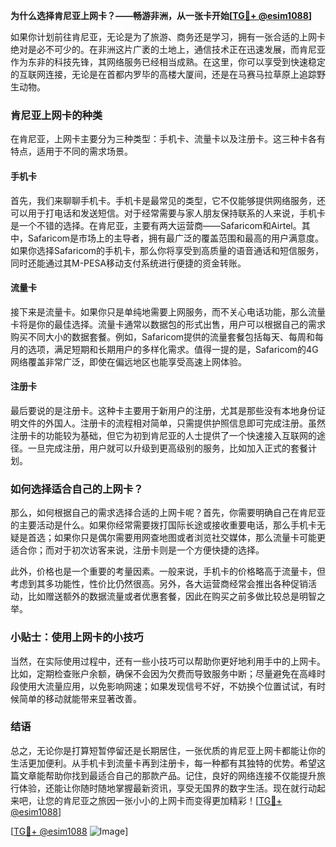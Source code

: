 **为什么选择肯尼亚上网卡？——畅游非洲，从一张卡开始[[TG💪+ @esim1088](https://t.me/s/esim1088)]**

如果你计划前往肯尼亚，无论是为了旅游、商务还是学习，拥有一张合适的上网卡绝对是必不可少的。在非洲这片广袤的土地上，通信技术正在迅速发展，而肯尼亚作为东非的科技先锋，其网络服务已经相当成熟。在这里，你可以享受到快速稳定的互联网连接，无论是在首都内罗毕的高楼大厦间，还是在马赛马拉草原上追踪野生动物。

### 肯尼亚上网卡的种类

在肯尼亚，上网卡主要分为三种类型：手机卡、流量卡以及注册卡。这三种卡各有特点，适用于不同的需求场景。

#### 手机卡

首先，我们来聊聊手机卡。手机卡是最常见的类型，它不仅能够提供网络服务，还可以用于打电话和发送短信。对于经常需要与家人朋友保持联系的人来说，手机卡是一个不错的选择。在肯尼亚，主要有两大运营商——Safaricom和Airtel。其中，Safaricom是市场上的主导者，拥有最广泛的覆盖范围和最高的用户满意度。如果你选择Safaricom的手机卡，那么你将享受到高质量的语音通话和短信服务，同时还能通过其M-PESA移动支付系统进行便捷的资金转账。

#### 流量卡

接下来是流量卡。如果你只是单纯地需要上网服务，而不关心电话功能，那么流量卡将是你的最佳选择。流量卡通常以数据包的形式出售，用户可以根据自己的需求购买不同大小的数据套餐。例如，Safaricom提供的流量套餐包括每天、每周和每月的选项，满足短期和长期用户的多样化需求。值得一提的是，Safaricom的4G网络覆盖非常广泛，即使在偏远地区也能享受高速上网体验。

#### 注册卡

最后要说的是注册卡。这种卡主要用于新用户的注册，尤其是那些没有本地身份证明文件的外国人。注册卡的流程相对简单，只需提供护照信息即可完成注册。虽然注册卡的功能较为基础，但它为初到肯尼亚的人士提供了一个快速接入互联网的途径。一旦完成注册，用户就可以升级到更高级别的服务，比如加入正式的套餐计划。

### 如何选择适合自己的上网卡？

那么，如何根据自己的需求选择合适的上网卡呢？首先，你需要明确自己在肯尼亚的主要活动是什么。如果你经常需要拨打国际长途或接收重要电话，那么手机卡无疑是首选；如果你只是偶尔需要用网查地图或者浏览社交媒体，那么流量卡可能更适合你；而对于初次访客来说，注册卡则是一个方便快捷的选择。

此外，价格也是一个重要的考量因素。一般来说，手机卡的价格略高于流量卡，但考虑到其多功能性，性价比仍然很高。另外，各大运营商经常会推出各种促销活动，比如赠送额外的数据流量或者优惠套餐，因此在购买之前多做比较总是明智之举。

### 小贴士：使用上网卡的小技巧

当然，在实际使用过程中，还有一些小技巧可以帮助你更好地利用手中的上网卡。比如，定期检查账户余额，确保不会因为欠费而导致服务中断；尽量避免在高峰时段使用大流量应用，以免影响网速；如果发现信号不好，不妨换个位置试试，有时候简单的移动就能带来显著改善。

### 结语

总之，无论你是打算短暂停留还是长期居住，一张优质的肯尼亚上网卡都能让你的生活更加便利。从手机卡到流量卡再到注册卡，每一种都有其独特的优势。希望这篇文章能帮助你找到最适合自己的那款产品。记住，良好的网络连接不仅能提升旅行体验，还能让你随时随地掌握最新资讯，享受无国界的数字生活。现在就行动起来吧，让您的肯尼亚之旅因一张小小的上网卡而变得更加精彩！[[TG💪+ @esim1088](https://t.me/s/esim1088)]

[[TG💪+ @esim1088](https://t.me/s/esim1088) ![Image](https://i.postimg.cc/4NQfJmqS/Snipaste-2025-05-13-00-14-12.png)]